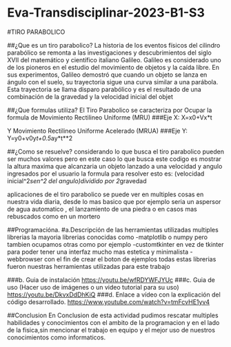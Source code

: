 # Eva-Transdisciplinar-2023-B1-S3

#TIRO PARABOLICO

##¿Que es un tiro parabolico?
La historia de los eventos físicos del cilindro parabólico se remonta a las investigaciones y descubrimientos del siglo XVII del matemático y científico italiano
Galileo. Galileo es considerado uno de los pioneros en el estudio del movimiento de objetos y la caída libre. En sus experimentos, Galileo demostró que cuando un
objeto se lanza en ángulo con el suelo, su trayectoria sigue una curva similar a una parábola. Esta trayectoria se llama disparo parabólico y es el resultado de una
combinación de la gravedad y la velocidad inicial del objet

##¿Que formulas utiliza?
El Tiro Parabolico se caracteriza por Ocupar la formula de
Movimiento Rectilineo Uniforme (MRU) 
###Eje X:
X=x0+Vx*t

Y Movimiento Rectilineo Uniforme Acelerado (MRUA)
###Eje Y:
Y=y0+v0y*t+0.5*ay*t**2

##¿Como se resuelve?
considerando lo que busca el tiro parabolico pueden ser muchos valores 
pero en este caso lo que busca este codigo es mostrar la altura maxima que alcanzaria un
objeto lanzado a una velocidad y angulo ingresados por el usuario
la formula para resolver esto es:
(velocidad inicial^2*sen^2 del angulo)dividido por 2*gravedad


aplicaciones de el tiro parabolico se puede ver
en multiples cosas en nuestra vida diaria, desde lo mas basico que 
por ejemplo seria un aspersor de agua automatico , el lanzamiento de una piedra
o en casos mas rebuscados como en un mortero

##Programacióna.
#a.Descripción de las herramientas utilizadas
multiples librerias la mayoria librerias conocidas como
-matplotlib o numpy pero tambien ocupamos otras como por ejemplo
-customtkinter en vez de tkinter para poder tener una interfaz mucho mas
estetica y minimalista
-webbrowser con el fin de crear el boton de ejemplos
todas estas librerias fueron nuestras herramientas utilizadas para este
trabajo 

###b. Guia de instalación
https://youtu.be/wfRDYWFJYUc
###c. Guia de uso (Hacer uso de imágenes o un video tutorial para su uso)
https://youtu.be/DkvxDdDhKiQ
###d. Enlace a vídeo con la explicación del código desarrollado.
https://www.youtube.com/watch?v=tmFcvHE1yv4

##Conclusion
En Conclusion de esta actividad pudimos rescatar multiples 
habilidades y conocimientos con el ambito de la programacion 
y en el lado de la fisica,sin mencionar el trabajo en equipo 
y el mejor uso de nuestros conocimientos como informaticos.
